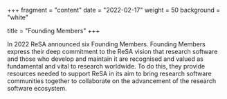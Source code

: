 +++
fragment = "content"
date = "2022-02-17"
weight = 50
background = "white"

title = "Founding Members"
+++

In 2022 ReSA announced six Founding Members. Founding Members express their deep commitment to the ReSA vision that research software
and those who develop and maintain it are recognised and valued as fundamental and vital to research worldwide. To do this, they provide
resources needed to support ReSA in its aim to bring research software communities together to collaborate on the advancement of the
research software ecosystem.

